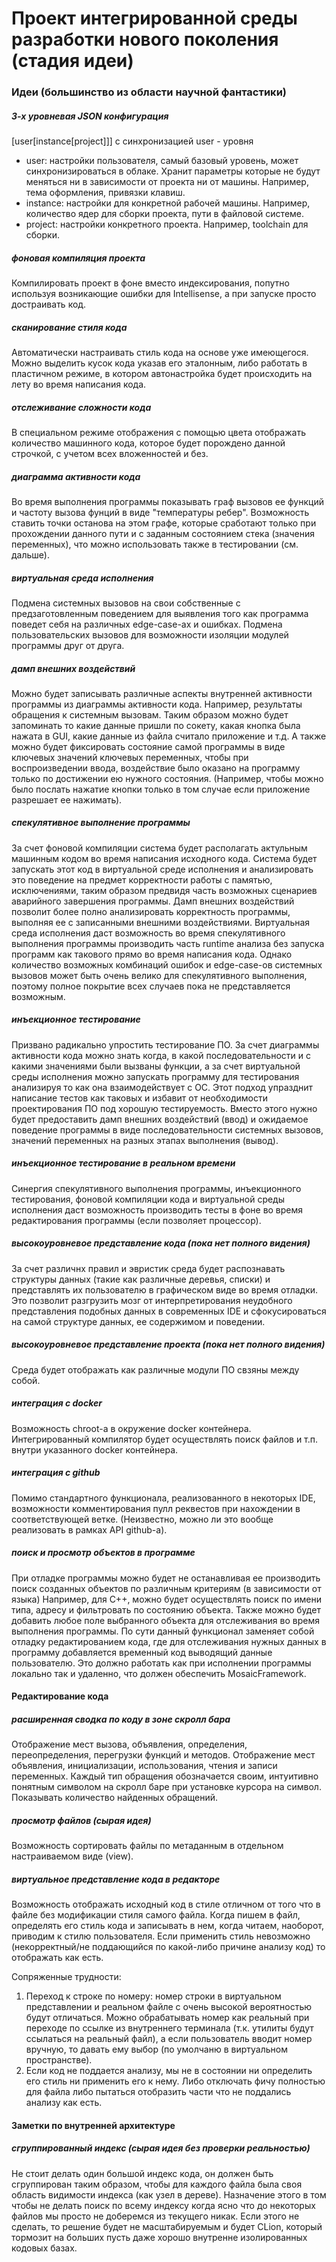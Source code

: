 # Проект интегрированной среды разработки нового поколения (стадия идеи)

### Идеи (большинство из области научной фантастики)

##### 3-х уровневая JSON конфигурация

[user[instance[project]]] с синхронизацией user - уровня

- user: настройки пользователя, самый базовый уровень, может синхронизироваться в облаке. Хранит параметры которые не будут меняться ни в зависимости от проекта ни от машины. Например, тема оформления, привязки клавиш.
- instance: настройки для конкретной рабочей машины. Например, количество ядер для сборки проекта, пути в файловой системе.
- project: настройки конкретного проекта. Например, toolchain для сборки.


##### фоновая компиляция проекта

Компилировать проект в фоне вместо индексирования, попутно используя возникающие ошибки для Intellisense, а при запуске просто достраивать код.

##### сканирование стиля кода

Автоматически настраивать стиль кода на основе уже имеющегося. Можно выделить кусок кода указав его эталонным, либо работать в пластичном режиме, в котором автонастройка будет происходить на лету во время написания кода.

##### отслеживание сложности кода

В специальном режиме отображения с помощью цвета отображать количество машинного кода, которое будет порождено данной строчкой, с учетом всех вложенностей и без.

##### диаграмма активности кода

Во время выполнения программы показывать граф вызовов ее функций и частоту вызова фунций в виде "температуры ребер". Возможность ставить точки останова на этом графе, которые сработают только при прохождении данного пути и с заданным состоянием стека (значения переменных), что можно использовать также в тестировании (см. дальше).

##### виртуальная среда исполнения

Подмена системных вызовов на свои собственные с предзаготовленным поведением для выявления того как программа поведет себя на различных edge-case-ах и ошибках.
Подмена пользовательских вызовов для возможности изоляции модулей программы друг от друга.

##### дамп внешних воздействий

Можно будет записывать различные аспекты внутренней активности программы из диаграммы активности кода. Например, результаты обращения к системным вызовам. Таким образом можно будет запоминать то какие данные пришли по сокету, какая кнопка была нажата в GUI, какие данные из файла считало приложение и т.д. А также можно будет фиксировать состояние самой программы в виде ключевых значений ключевых переменных, чтобы при воспроизведении ввода, воздействие было оказано на программу только по достижении ею нужного состояния. (Например, чтобы можно было послать нажатие кнопки только в том случае если приложение разрешает ее нажимать).

##### спекулятивное выполнение программы

За счет фоновой компиляции система будет располагать актульным машинным кодом во время написания исходного кода. Система будет запускать этот код в виртуальной среде исполнения и анализировать это поведение на предмет корректности работы с памятью, исключениями, таким образом предвидя часть возможных сценариев аварийного завершения программы. Дамп внешних воздействий позволит более полно анализировать корректность программы, выполняя ее с записанными внешними воздействиями. Виртуальная среда исполнения даст возможность во время спекулятивного выполнения программы производить часть runtime анализа без запуска программ как такового прямо во время написания кода. Однако количество возможных комбинаций ошибок и edge-case-ов системных вызовов может быть очень велико для спекулятивного выполнения, поэтому полное покрытие всех случаев пока не представляется возможным.

##### инъекционное тестирование

Призвано радикально упростить тестирование ПО. За счет диаграммы активности кода можно знать когда, в какой последовательности и с какими значениями были вызваны функции, а за счет виртуальной среды исполнения можно запускать программу для тестирования анализируя то как она взаимодействует с ОС. Этот подход упразднит написание тестов как таковых и избавит от необходимости проектирования ПО под хорошую тестируемость. Вместо этого нужно будет предоставить дамп внешних воздействий (ввод) и ожидаемое поведение программы в виде последовательности системных вызовов, значений переменных на разных этапах выполнения (вывод).

##### инъекционное тестирование в реальном времени

Синергия спекулятивного выполнения программы, инъекционного тестирования, фоновой компиляции кода и виртуальной среды исполнения даст возможность производить тесты в фоне во время редактирования программы (если позволяет процессор).

##### высокоуровневое представление кода (пока нет полного видения)

За счет различнх правил и эвристик среда будет распознавать структуры данных (такие как различные деревья, списки) и представлять их пользователю в графическом виде во время отладки. Это позволит разгрузить мозг от интерпретирования неудобного представления подобных данных в современных IDE и сфокусироваться на самой структуре данных, ее содержимом и поведении.

##### высокоуровневое представление проекта (пока нет полного видения)

Среда будет отображать как различные модули ПО свзяны между собой.

##### интеграция с docker

Возможность chroot-а в окружение docker контейнера. Интегрированный компилятор будет осуществлять поиск файлов и т.п. внутри указанного docker контейнера.

##### интеграция с github

Помимо стандартного функционала, реализованного в некоторых IDE, возможности комментирования пулл реквестов при нахождении в соответствующей ветке.
(Неизвестно, можно ли это вообще реализовать в рамках API github-а).

##### поиск и просмотр объектов в программе

При отладке программы можно будет не останавливая ее производить поиск созданных объектов по различным критериям (в зависимости от языка)
Например, для C++, можно будет осуществлять поиск по имени типа, адресу и фильтровать по состоянию объекта. Также можно будет добавить любое поле выбранного объекта для отслеживания во время выполнения программы. По сути данный функционал заменяет собой отладку редактированием кода, где для отслеживания нужных данных в программу добавляется временный код выводящий данные пользователю. Это должно работать как при исполнении программы локально так и удаленно, что должен обеспечить MosaicFramework.

#### Редактирование кода

##### расширенная сводка по коду в зоне скролл бара

Отображение мест вызова, объявления, определения, переопределения, перегрузки функций и методов.
Отображение мест объявления, инициализации, использования, чтения и записи переменных.
Каждый тип обращения обозначается своим, интуитивно понятным символом на скролл баре при установке курсора на символ.
Показывать количество найденных обращений.

##### просмотр файлов (сырая идея)

Возможность сортировать файлы по метаданным в отдельном настраиваемом виде (view).

##### виртуальное представление кода в редакторе

Возможность отображать исходный код в стиле отличном от того что в файле без модификации стиля самого файла. Когда пишем в файл, определять его стиль кода и записывать в нем, когда читаем, наоборот, приводим к стилю пользователя. Если применить стиль невозможно (некорректный/не поддающийся по какой-либо причине анализу код) то отображать как есть.

Сопряженные трудности:
1) Переход к строке по номеру: номер строки в виртуальном представлении и реальном файле с очень высокой вероятностью будут отличаться. Можно обрабатывать номер как реальный при переходе по ссылке из внутреннего терминала (т.к. утилиты будут ссылаться на реальный файл), а если пользователь вводит номер вручную, то давать ему выбор (по умолчаню в виртуальном пространстве).
2) Если код не поддается анализу, мы не в состоянии ни определить его стиль ни применить его к нему. Либо отключать фичу полностью для файла либо пытаться отобразить части что не поддались анализу как есть.

#### Заметки по внутренней архитектуре

##### сгруппированный индекс (сырая идея без проверки реальностью)

Не стоит делать один большой индекс кода, он должен быть сгруппирован таким образом, чтобы для каждого файла была своя область видимости индекса (как узел в дереве). Назначение этого в том чтобы не делать поиск по всему индексу когда ясно что до некоторых файлов мы просто не доберемся из текущего никак. Если этого не сделать, то решение будет не масштабируемым и будет CLion, который тормозит на больших пусть даже хорошо внутренне изолированных кодовых базах.

